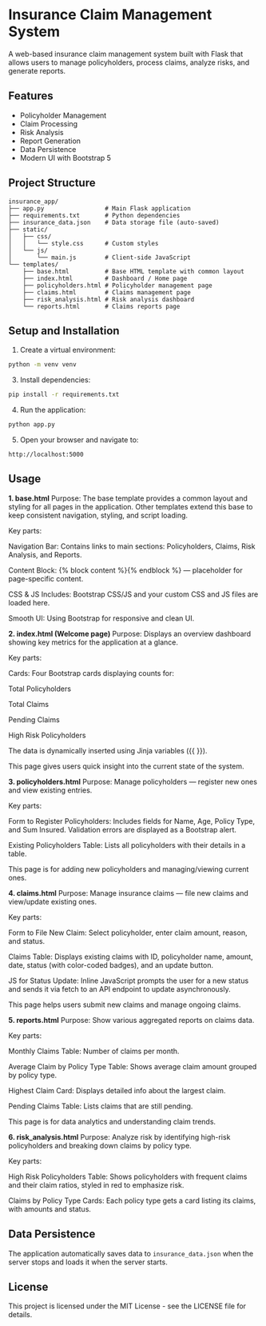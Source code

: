 # Insurance Claim Management System

A web-based insurance claim management system built with Flask that allows users to manage policyholders, process claims, analyze risks, and generate reports.

## Features

- Policyholder Management
- Claim Processing
- Risk Analysis
- Report Generation
- Data Persistence
- Modern UI with Bootstrap 5

## Project Structure

```
insurance_app/
├── app.py                 # Main Flask application
├── requirements.txt       # Python dependencies
├── insurance_data.json    # Data storage file (auto-saved)
├── static/
│   ├── css/
│   │   └── style.css      # Custom styles
│   └── js/
│       └── main.js        # Client-side JavaScript
└── templates/
    ├── base.html          # Base HTML template with common layout
    ├── index.html         # Dashboard / Home page
    ├── policyholders.html # Policyholder management page
    ├── claims.html        # Claims management page
    ├── risk_analysis.html # Risk analysis dashboard
    └── reports.html       # Claims reports page

```

## Setup and Installation

1. Create a virtual environment:
```bash
python -m venv venv
```


3. Install dependencies:
```bash
pip install -r requirements.txt
```

4. Run the application:
```bash
python app.py
```

5. Open your browser and navigate to:
```
http://localhost:5000
```

## Usage

**1. base.html**
Purpose:
The base template provides a common layout and styling for all pages in the application. Other templates extend this base to keep consistent navigation, styling, and script loading.

Key parts:

Navigation Bar:
Contains links to main sections: Policyholders, Claims, Risk Analysis, and Reports.

Content Block:
{% block content %}{% endblock %} — placeholder for page-specific content.

CSS & JS Includes:
Bootstrap CSS/JS and your custom CSS and JS files are loaded here.

Smooth UI:
Using Bootstrap for responsive and clean UI.

**2. index.html (Welcome page)**
Purpose:
Displays an overview dashboard showing key metrics for the application at a glance.

Key parts:

Cards:
Four Bootstrap cards displaying counts for:

Total Policyholders

Total Claims

Pending Claims

High Risk Policyholders

The data is dynamically inserted using Jinja variables ({{ }}).

This page gives users quick insight into the current state of the system.

**3. policyholders.html**
Purpose:
Manage policyholders — register new ones and view existing entries.

Key parts:

Form to Register Policyholders:
Includes fields for Name, Age, Policy Type, and Sum Insured. Validation errors are displayed as a Bootstrap alert.

Existing Policyholders Table:
Lists all policyholders with their details in a table.

This page is for adding new policyholders and managing/viewing current ones.

**4. claims.html**
Purpose:
Manage insurance claims — file new claims and view/update existing ones.

Key parts:

Form to File New Claim:
Select policyholder, enter claim amount, reason, and status.

Claims Table:
Displays existing claims with ID, policyholder name, amount, date, status (with color-coded badges), and an update button.

JS for Status Update:
Inline JavaScript prompts the user for a new status and sends it via fetch to an API endpoint to update asynchronously.

This page helps users submit new claims and manage ongoing claims.

**5. reports.html**
Purpose:
Show various aggregated reports on claims data.

Key parts:

Monthly Claims Table:
Number of claims per month.

Average Claim by Policy Type Table:
Shows average claim amount grouped by policy type.

Highest Claim Card:
Displays detailed info about the largest claim.

Pending Claims Table:
Lists claims that are still pending.

This page is for data analytics and understanding claim trends.

**6. risk_analysis.html**
Purpose:
Analyze risk by identifying high-risk policyholders and breaking down claims by policy type.

Key parts:

High Risk Policyholders Table:
Shows policyholders with frequent claims and their claim ratios, styled in red to emphasize risk.

Claims by Policy Type Cards:
Each policy type gets a card listing its claims, with amounts and status.

## Data Persistence

The application automatically saves data to `insurance_data.json` when the server stops and loads it when the server starts.

## License

This project is licensed under the MIT License - see the LICENSE file for details. 



